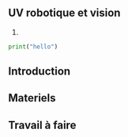 ## UV robotique et vision
1. 
```python
print("hello")
```
## Introduction


## Materiels


## Travail à faire
